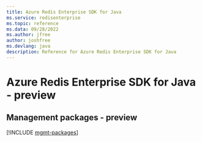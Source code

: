 ```yaml
---
title: Azure Redis Enterprise SDK for Java
ms.service: redisenterprise
ms.topic: reference
ms.data: 09/28/2022
ms.author: jfree
author: joshfree
ms.devlang: java
description: Reference for Azure Redis Enterprise SDK for Java
---
```

# Azure Redis Enterprise SDK for Java - preview

## Management packages - preview
[!INCLUDE [mgmt-packages](redis-enterprise-mgmt-index.md)]